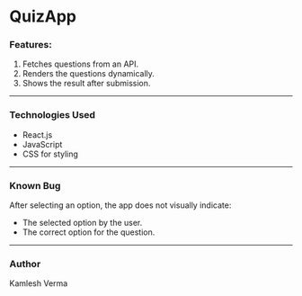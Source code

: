 # QuizApp

###  Features:
1. Fetches questions from an API.
2. Renders the questions dynamically.
3. Shows the result after submission.

---

### Technologies Used
- React.js
- JavaScript 
- CSS for styling

---

### Known Bug
After selecting an option, the app does not visually indicate:
- The selected option by the user.
- The correct option for the question.

---

### Author
Kamlesh Verma
